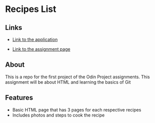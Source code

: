 # Recipes List

## Links
- [Link to the application](https://ryanndao.github.io/odin-recipes/)

- [Link to the assignment page](https://www.theodinproject.com/paths/foundations/courses/foundations/lessons/recipes)

## About
This is a repo for the first project of the Odin Project assignments.
This assignment will be about HTML and learning the basics of Git

## Features
- Basic HTML page that has 3 pages for each respective recipes
- Includes photos and steps to cook the recipe
